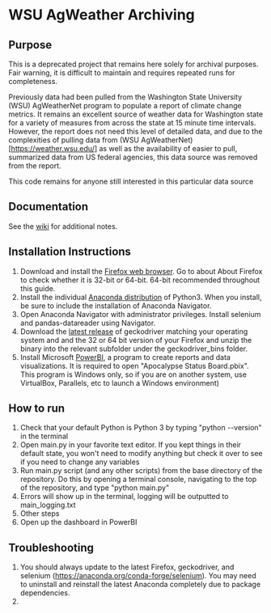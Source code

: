 # WSU AgWeather Archiving

## Purpose
This is a deprecated project that remains here solely for archival purposes. Fair warning, it is difficult to maintain and requires repeated runs for completeness.

Previously data had been pulled from the Washington State University (WSU) AgWeatherNet program to populate a report of climate change metrics. It remains an excellent source of weather data for Washington state for a variety of measures from across the state at 15 minute time intervals. However, the report does not need this level of detailed data, and due to the complexities of pulling data from (WSU AgWeatherNet)[https://weather.wsu.edu/] as well as the availability of easier to pull, summarized data from US federal agencies, this data source was removed from the report.

This code remains for anyone still interested in this particular data source

## Documentation
See the [wiki](https://github.com/SummerIsHere/apocalypse-status/wiki) for additional notes.

## Installation Instructions

1. Download and install the [Firefox web browser](https://www.mozilla.org/firefox/). Go to about About Firefox to check whether it is 32-bit or 64-bit. 64-bit recommended throughout this guide.
2. Install the individual [Anaconda distribution](https://www.anaconda.com/download/) of Python3. When you install, be sure to include the installation of Anaconda Navigator.
3. Open Anaconda Navigator with administrator privileges. Install selenium and pandas-datareader using Navigator.
4. Download the [latest release](https://github.com/mozilla/geckodriver/releases) of geckodriver matching your operating system and and the 32 or 64 bit version of your Firefox and unzip the binary into the relevant subfolder under the geckodriver_bins folder.
5. Install Microsoft [PowerBI](https://www.powerbi.com), a program to create reports and data visualizations.  It is required to open "Apocalypse Status Board.pbix". This program is Windows only, so if you are on another system, use VirtualBox, Parallels, etc to launch a Windows environment)

## How to run
1. Check that your default Python is Python 3 by typing "python --version" in the terminal
1. Open main.py in your favorite text editor. If you kept things in their default state, you won't need to modify anything but check it over to see if you need to change any variables
2. Run main.py script (and any other scripts) from the base directory of the repository. Do this by opening a terminal console, navigating to the top of the repository, and type "python main.py"
3. Errors will show up in the terminal, logging will be outputted to main_logging.txt
3. Other steps
4. Open up the dashboard in PowerBI

## Troubleshooting

1. You should always update to the latest Firefox, geckodriver, and selenium (https://anaconda.org/conda-forge/selenium). You may need to uninstall and reinstall the latest Anaconda completely due to package dependencies.
2. 
